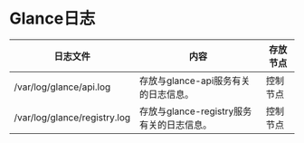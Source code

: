 # Glance日志

|日志文件|内容|存放节点|
|----|--------|----------|
|/var/log/glance/api.log|存放与glance-api服务有关的日志信息。|控制节点|
|/var/log/glance/registry.log|存放与glance-registry服务有关的日志信息。|控制节点|
